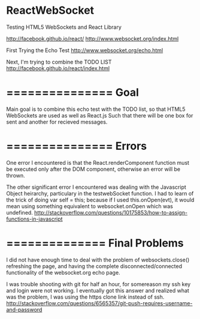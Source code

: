 ReactWebSocket
==============
Testing HTML5 WebSockets and React Library

http://facebook.github.io/react/
http://www.websocket.org/index.html

First Trying the Echo Test
http://www.websocket.org/echo.html

Next, I'm trying to combine the TODO LIST
http://facebook.github.io/react/index.html

===============
Goal
===============

Main goal is to combine this echo test with the TODO list, so that HTML5 WebSockets are used as well as React.js
Such that there will be one box for sent and another for recieved messages.

===============
Errors
===============
One error I encountered is that the React.renderComponent function must be executed only after the DOM component, otherwise an error will be thrown.

The other significant error I encountered was dealing with the Javascript Object heirarchy, particulary in the testwebSocket function. I had to learn of the trick of doing var self = this; because if I used this.onOpen(evt), it would mean using something equivalent to websocket.onOpen which was undefined.
http://stackoverflow.com/questions/10175853/how-to-assign-functions-in-javascript

==============
Final Problems
==============
I did not have enough time to deal with the problem of websockets.close() refreshing the page, and having the complete disconnected/connected functionality of the websocket.org echo page.

I was trouble shooting with git for half an hour, for somereason my ssh key and login were not working. I eventually got this answer and realized what was the problem, I was using the https clone link instead of ssh. 
http://stackoverflow.com/questions/6565357/git-push-requires-username-and-password
